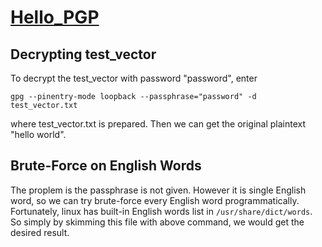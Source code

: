 # [Hello_PGP](https://id0-rsa.pub/problem/1/)

## Decrypting test_vector

To decrypt the test_vector with password "password", enter
```console
gpg --pinentry-mode loopback --passphrase="password" -d test_vector.txt
```
where test_vector.txt is prepared. Then we can get the original plaintext "hello world".

## Brute-Force on English Words

The proplem is the passphrase is not given. However it is single English word, so we can try brute-force every English word programmatically. Fortunately, linux has built-in English words list in `/usr/share/dict/words`. So simply by skimming this file with above command, we would get the desired result.